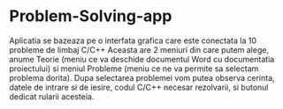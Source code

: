 # Problem-Solving-app
Aplicatia se bazeaza pe o interfata grafica care este conectata la 10 probleme de limbaj C/C++
Aceasta are 2 meniuri din care putem alege, anume Teorie (meniu ce va deschide documentul Word cu documentatia proiectului) si meniul Probleme (meniu ce ne va permite sa selectam problema dorita).
Dupa selectarea problemei vom putea observa cerinta, datele de intrare si de iesire, codul C/C++ necesar rezolvarii, si butonul dedicat rularii acesteia.
